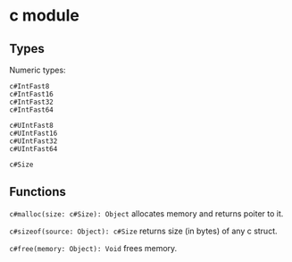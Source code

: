 # c module

## Types

Numeric types:

```
c#IntFast8
c#IntFast16
c#IntFast32
c#IntFast64

c#UIntFast8
c#UIntFast16
c#UIntFast32
c#UIntFast64

c#Size
```


## Functions

`c#malloc(size: c#Size): Object`
allocates memory and returns poiter to it.

`c#sizeof(source: Object): c#Size`
returns size (in bytes) of any c struct.

`c#free(memory: Object): Void`
frees memory.
